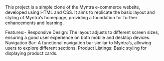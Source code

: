 This project is a simple clone of the Myntra e-commerce website, developed using HTML and CSS. It aims to replicate the basic layout and styling of Myntra’s homepage, providing a foundation for further enhancements and learning.

Features:-
Responsive Design: The layout adjusts to different screen sizes, ensuring a good user experience on both mobile and desktop devices.
Navigation Bar: A functional navigation bar similar to Myntra’s, allowing users to explore different sections.
Product Listings: Basic styling for displaying product cards.

